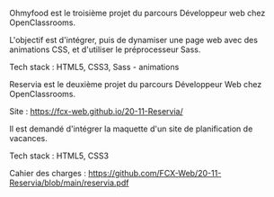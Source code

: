 Ohmyfood est le troisième projet du parcours Développeur web chez OpenClassrooms. 

L'objectif est d'intégrer, puis de dynamiser une page web avec des animations CSS, et d'utiliser le préprocesseur Sass.

Tech stack : HTML5, CSS3, Sass - animations



Reservia est le deuxième projet du parcours Développeur Web chez OpenClassrooms.

Site : https://fcx-web.github.io/20-11-Reservia/

Il est demandé d'intégrer la maquette d'un site de planification de vacances.

Tech stack : HTML5, CSS3

Cahier des charges : https://github.com/FCX-Web/20-11-Reservia/blob/main/reservia.pdf

